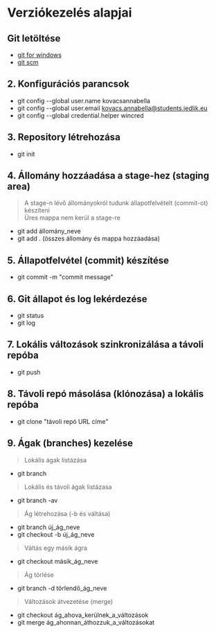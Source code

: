   # Verziókezelés alapjai
  ## Git letöltése
 - [git for windows](https://gitforwindows.org/)
 - [git scm](https://git-scm.com/)
  ## 2. Konfigurációs parancsok
 - git config --global user.name kovacsannabella
 - git config --global user.email kovacs.annabella@students.jedlik.eu
 - git config --global credential.helper wincred
  ## 3. Repository létrehozása
 - git init
  ## 4. Állomány hozzáadása a stage-hez (staging area)
  > A stage-n lévő állományokról tudunk állapotfelvételt (commit-ot) készíteni  
  > Üres mappa nem kerül a stage-re
 - git add állomány_neve
 - git add . (összes állomány és mappa hozzáadása)
  ## 5. Állapotfelvétel (commit) készítése
 - git commit -m "commit message"
  ## 6. Git állapot és log lekérdezése
  - git status
  - git log
  ## 7. Lokális változások szinkronizálása a távoli repóba
  - git push
  ## 8. Távoli repó másolása (klónozása) a lokális repóba
  - git clone "távoli repó URL címe"
  ## 9. Ágak (branches) kezelése
  > Lokális ágak listázása
  - git branch
  > Lokális és távoli ágak listázasa
  - git branch -av
  > Ág létrehozása (-b és váltása)
  - git branch új_ág_neve
  - git checkout -b új_ág_neve
  > Váltás egy másik ágra
  - git checkout másik_ág_neve
  > Ág törlése
  - git branch -d törlendő_ág_neve
  > Változások átvezetése (merge)
  - git checkout ág_ahova_kerülnek_a_változások
  - git merge ág_ahonnan_áthozzuk_a_változásokat